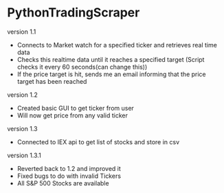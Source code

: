 # PythonTradingScraper

version 1.1
  - Connects to Market watch for a specified ticker and retrieves real time data
  - Checks this realtime data until it reaches a specified target (Script checks it every 60 seconds(can change this))
  - If the price target is hit, sends me an email informing that the price target has been reached

version 1.2
  - Created basic GUI to get ticker from user
  - Will now get price from any valid ticker

version 1.3
  - Connected to IEX api to get list of stocks and store in csv
  
version 1.3.1
  - Reverted back to 1.2 and improved it
  - Fixed bugs to do with invalid Tickers
  - All S&P 500 Stocks are available